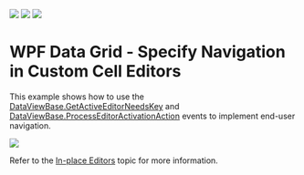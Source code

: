 <!-- default badges list -->
![](https://img.shields.io/endpoint?url=https://codecentral.devexpress.com/api/v1/VersionRange/156877627/21.1.5%2B)
[![](https://img.shields.io/badge/Open_in_DevExpress_Support_Center-FF7200?style=flat-square&logo=DevExpress&logoColor=white)](https://supportcenter.devexpress.com/ticket/details/T830500)
[![](https://img.shields.io/badge/📖_How_to_use_DevExpress_Examples-e9f6fc?style=flat-square)](https://docs.devexpress.com/GeneralInformation/403183)
<!-- default badges end -->
# WPF Data Grid - Specify Navigation in Custom Cell Editors

This example shows how to use the [DataViewBase.GetActiveEditorNeedsKey](https://docs.devexpress.com/WPF/DevExpress.Xpf.Grid.DataViewBase.GetActiveEditorNeedsKey) and [DataViewBase.ProcessEditorActivationAction](https://docs.devexpress.com/WPF/DevExpress.Xpf.Grid.DataViewBase.ProcessEditorActivationAction) events to implement end-user navigation.

![](https://docs.devexpress.com/WPF/images/process-editor-activation-action.gif?v=22.1)

Refer to the [In-place Editors](https://docs.devexpress.com/WPF/6606/controls-and-libraries/data-grid/data-editing-and-validation/modify-cell-values/inplace-editors) topic for more information.
